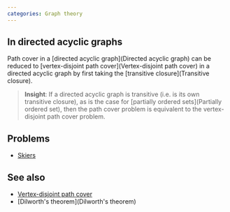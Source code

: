 ```yaml
---
categories: Graph theory
---
```


## In directed acyclic graphs
Path cover in a [directed acyclic graph](Directed acyclic graph) can be reduced to [vertex-disjoint path cover](Vertex-disjoint path cover) in a directed acyclic graph by first taking the [transitive closure](Transitive closure).

> **Insight**: If a directed acyclic graph is transitive (i.e. is its own transitive closure), as is the case for [partially ordered sets](Partially ordered set), then the path cover problem is equivalent to the vertex-disjoint path 
cover problem.

## Problems
- [Skiers](http://main.edu.pl/en/archive/oi/9/nar)

## See also
- [Vertex-disjoint path cover]()
- [Dilworth's theorem](Dilworth's theorem)
